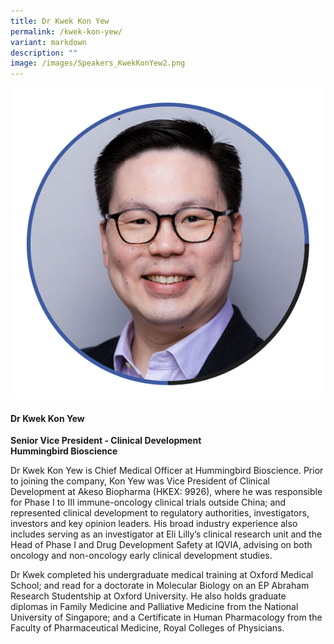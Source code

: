 ```yaml
---
title: Dr Kwek Kon Yew
permalink: /kwek-kon-yew/
variant: markdown
description: ""
image: /images/Speakers_KwekKonYew2.png
---
```

<div class="row">
<div class="col is-3">
<img src="/images/Speakers_KwekKonYew2.png">
</div>
<div class="col is-9 speaker-details">
	<h4><b>Dr Kwek Kon Yew</b></h4>
<b>Senior Vice President - Clinical Development<br>
Hummingbird Bioscience</b>
	
<p>Dr Kwek Kon Yew is Chief Medical Officer at Hummingbird Bioscience. Prior to joining the company, Kon Yew was Vice President of Clinical Development at Akeso Biopharma (HKEX: 9926), where he was responsible for Phase I to III immune-oncology clinical trials outside China; and represented clinical development to regulatory authorities, investigators, investors and key opinion leaders. His broad industry experience also includes serving as an investigator at Eli Lilly’s clinical research unit and the Head of Phase I and Drug Development Safety at IQVIA, advising on both oncology and non-oncology early clinical development studies.</p>
	
<p>Dr Kwek completed his undergraduate medical training at Oxford Medical School; and read for a doctorate in Molecular Biology on an EP Abraham Research Studentship at Oxford University. He also holds graduate diplomas in Family Medicine and Palliative Medicine from the National University of Singapore; and a Certificate in Human Pharmacology from the Faculty of Pharmaceutical Medicine, Royal Colleges of Physicians.</p>
</div>
</div>
